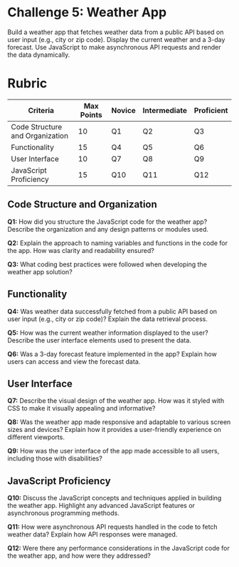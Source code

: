 # Challenge 5: Weather App

Build a weather app that fetches weather data from a public API based on user input (e.g., city or zip code). Display the current weather and a 3-day forecast. Use JavaScript to make asynchronous API requests and render the data dynamically.

# Rubric

| Criteria | Max Points | Novice | Intermediate | Proficient |
| --- | --- | --- | --- | --- |
| Code Structure and Organization | 10 | Q1 | Q2 | Q3 |
| Functionality | 15 | Q4 | Q5 | Q6 |
| User Interface | 10 | Q7 | Q8 | Q9 |
| JavaScript Proficiency | 15 | Q10 | Q11 | Q12 |

## **Code Structure and Organization**

**Q1:** How did you structure the JavaScript code for the weather app? Describe the organization and any design patterns or modules used.

**Q2:** Explain the approach to naming variables and functions in the code for the app. How was clarity and readability ensured?

**Q3:** What coding best practices were followed when developing the weather app solution?

## **Functionality**

**Q4:** Was weather data successfully fetched from a public API based on user input (e.g., city or zip code)? Explain the data retrieval process.

**Q5:** How was the current weather information displayed to the user? Describe the user interface elements used to present the data.

**Q6:** Was a 3-day forecast feature implemented in the app? Explain how users can access and view the forecast data.

## **User Interface**

**Q7:** Describe the visual design of the weather app. How was it styled with CSS to make it visually appealing and informative?

**Q8:** Was the weather app made responsive and adaptable to various screen sizes and devices? Explain how it provides a user-friendly experience on different viewports.

**Q9:** How was the user interface of the app made accessible to all users, including those with disabilities?

## **JavaScript Proficiency**

**Q10:** Discuss the JavaScript concepts and techniques applied in building the weather app. Highlight any advanced JavaScript features or asynchronous programming methods.

**Q11:** How were asynchronous API requests handled in the code to fetch weather data? Explain how API responses were managed.

**Q12:** Were there any performance considerations in the JavaScript code for the weather app, and how were they addressed?